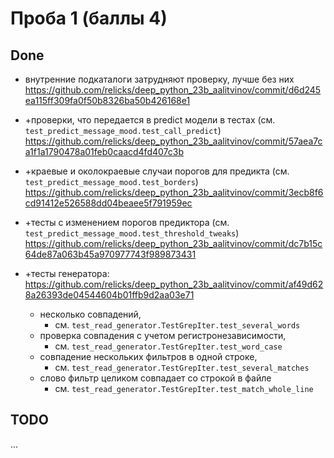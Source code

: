 # Проба 1 (баллы 4)

## Done

* внутренние подкаталоги затрудняют проверку, лучше без них
    <https://github.com/relicks/deep_python_23b_aalitvinov/commit/d6d245ea115ff309fa0f50b8326ba50b426168e1>
* +проверки, что передается в predict модели в тестах (см. `test_predict_message_mood.test_call_predict`)
    <https://github.com/relicks/deep_python_23b_aalitvinov/commit/57aea7ca1f1a1790478a01feb0caacd4fd407c3b>
* +краевые и околокраевые случаи порогов для предикта (см. `test_predict_message_mood.test_borders`)
    <https://github.com/relicks/deep_python_23b_aalitvinov/commit/3ecb8f6cd91412e526588dd04beaee5f791959ec>
* +тесты с изменением порогов предиктора (см. `test_predict_message_mood.test_threshold_tweaks`)
    <https://github.com/relicks/deep_python_23b_aalitvinov/commit/dc7b15c64de87a063b45a970977743f989873431>

* +тесты генератора: <https://github.com/relicks/deep_python_23b_aalitvinov/commit/af49d628a26393de04544604b01ffb9d2aa03e71>
  * несколько совпадений,
    * см. `test_read_generator.TestGrepIter.test_several_words`
  * проверка совпадения с учетом регистронезависимости,
    * см. `test_read_generator.TestGrepIter.test_word_case`
  * совпадение нескольких фильтров в одной строке,
    * см. `test_read_generator.TestGrepIter.test_several_matches`
  * слово фильтр целиком совпадает со строкой в файле
    * см. `test_read_generator.TestGrepIter.test_match_whole_line`

## TODO

...
